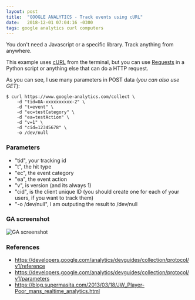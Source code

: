 ```yaml
---
layout: post
title:  "GOOGLE ANALYTICS - Track events using cURL"
date:   2018-12-01 07:04:16 -0300
tags: google analytics curl computers 
---
```

You don't need a Javascript or a specific library. Track anything from anywhere.

This example uses [cURL](https://curl.haxx.se/) from the terminal, but you can use [Requests](http://docs.python-requests.org/en/master/) in a Python script or anything else that can do a HTTP request. 

As you can see, I use many parameters in POST data (_you can also use GET_):
```
$ curl https://www.google-analytics.com/collect \
    -d "tid=UA-xxxxxxxxxx-2" \
    -d "t=event" \ 
    -d "ec=testCategory" \ 
    -d "ea=testAction" \ 
    -d "v=1" \ 
    -d "cid=12345678" \
    -o /dev/null
```

### Parameters
* "tid", your tracking id
* "t", the hit type
* "ec", the event category
* "ea", the event action
* "v", is version (and its always 1)
* "cid", is the client unique ID (you should create one for each of your users, if you want to track them)
* "-o /dev/null", I am outputing the result to /dev/null

### GA screenshot
![GA screenshot](https://blog.supermasita.com/assets/posts_pics/2018-12-01-GOOGLE_ANALYTICS-Track_events_using_cURL.pic01.png)


### References
* <https://developers.google.com/analytics/devguides/collection/protocol/v1/reference>
* <https://developers.google.com/analytics/devguides/collection/protocol/v1/parameters>
* <https://blog.supermasita.com/2013/03/18/JW_Player-Poor_mans_realtime_analytics.html>
